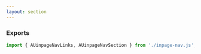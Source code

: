 ```yaml
---
layout: section
---
```


### Exports

```jsx
import { AUinpageNavLinks, AUinpageNavSection } from './inpage-nav.js';
```
